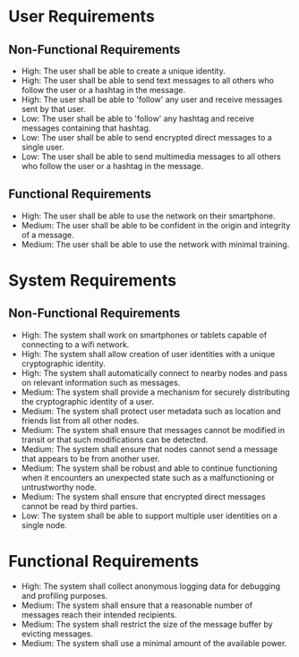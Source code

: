 # User Requirements
## Non-Functional Requirements
- High: The user shall be able to create a unique identity.
- High: The user shall be able to send text messages to all others who follow the user or a hashtag in the message.
- High: The user shall be able to 'follow' any user and receive messages sent by that user.
- Low: The user shall be able to 'follow' any hashtag and receive messages containing that hashtag.
- Low: The user shall be able to send encrypted direct messages to a single user.
- Low: The user shall be able to send multimedia messages to all others who follow the user or a hashtag in the message.

## Functional Requirements
- High: The user shall be able to use the network on their smartphone.
- Medium: The user shall be able to be confident in the origin and integrity of a message.
- Medium: The user shall be able to use the network with minimal training.

# System Requirements
## Non-Functional Requirements
- High: The system shall work on smartphones or tablets capable of connecting to a wifi network.
- High: The system shall allow creation of user identities with a unique cryptographic identity.
- High: The system shall automatically connect to nearby nodes and pass on relevant information such as messages.
- Medium: The system shall provide a mechanism for securely distributing the cryptographic identity of a user.
- Medium: The system shall protect user metadata such as location and friends list from all other nodes.
- Medium: The system shall ensure that messages cannot be modified in transit or that such modifications can be detected.
- Medium: The system shall ensure that nodes cannot send a message that appears to be from another user.
- Medium: The system shall be robust and able to continue functioning when it encounters an unexpected state such as a malfunctioning or untrustworthy node.
- Medium: The system shall ensure that encrypted direct messages cannot be read by third parties.
- Low: The system shall be able to support multiple user identities on a single node.

# Functional Requirements
- High: The system shall collect anonymous logging data for debugging and profiling purposes.
- Medium: The system shall ensure that a reasonable number of messages reach their intended recipients.
- Medium: The system shall restrict the size of the message buffer by evicting messages.
- Medium: The system shall use a minimal amount of the available power.
